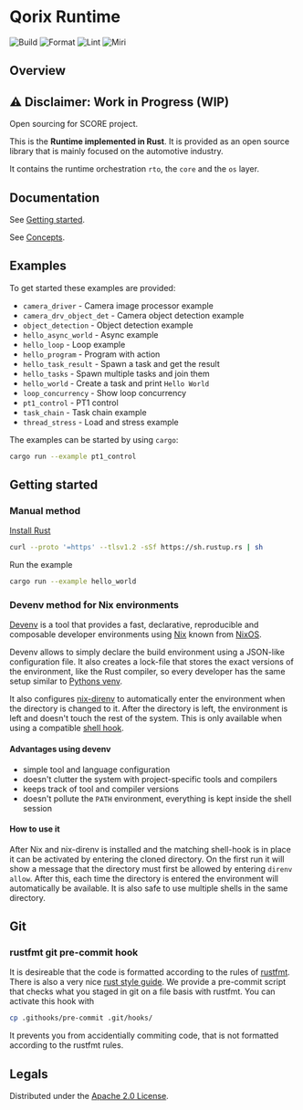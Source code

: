 # Qorix Runtime

![Build](https://github.com/qorix-group/qor-runtime/actions/workflows/rust.yml/badge.svg)
![Format](https://github.com/qorix-group/qor-runtime/actions/workflows/rustfmt.yml/badge.svg)
![Lint](https://github.com/qorix-group/qor-runtime/actions/workflows/gitlint.yml/badge.svg)
![Miri](https://github.com/qorix-group/qor-runtime/actions/workflows/miri.yml/badge.svg)


## Overview

## ⚠️ Disclaimer: Work in Progress (WIP)

Open sourcing for SCORE project.


This is the **Runtime implemented in Rust**. It is provided as
an open source library that is mainly focused on the automotive industry.

It contains the runtime orchestration `rto`, the `core` and the `os` layer.


## Documentation

See [Getting started](qor-rto/docs/source/manual/getting_started.rst).

See [Concepts](qor-rto/docs/source/manual/concepts.rst).


## Examples

To get started these examples are provided:

  * `camera_driver` - Camera image processor example
  * `camera_drv_object_det` - Camera object detection example
  * `object_detection` - Object detection example
  * `hello_async_world` - Async example
  * `hello_loop` - Loop example
  * `hello_program` - Program with action
  * `hello_task_result` - Spawn a task and get the result
  * `hello_tasks` - Spawn multiple tasks and join them
  * `hello_world` - Create a task and print `Hello World`
  * `loop_concurrency` - Show loop concurrency
  * `pt1_control` - PT1 control
  * `task_chain` - Task chain example
  * `thread_stress` - Load and stress example

The examples can be started by using `cargo`:

```sh
cargo run --example pt1_control
```


## Getting started

### Manual method

[Install Rust](https://www.rust-lang.org/tools/install)

```bash
curl --proto '=https' --tlsv1.2 -sSf https://sh.rustup.rs | sh
```

Run the example

```bash
cargo run --example hello_world
```

### Devenv method for Nix environments

[Devenv](https://devenv.sh/) is a tool that provides a fast, declarative,
reproducible and composable developer environments using
[Nix](https://nixos.org/) known from [NixOS](https://nixos.org/).

Devenv allows to simply declare the build environment using a JSON-like
configuration file. It also creates a lock-file that stores the exact versions
of the environment, like the Rust compiler, so every developer has the same
setup similar to [Pythons venv](https://docs.python.org/3/library/venv.html).

It also configures [nix-direnv](https://direnv.net/) to automatically enter the
environment when the directory is changed to it. After the directory is left,
the environment is left and doesn't touch the rest of the system. This is only
available when using a compatible
[shell hook](https://direnv.net/docs/hook.html).

#### Advantages using devenv

  * simple tool and language configuration
  * doesn't clutter the system with project-specific tools and compilers
  * keeps track of tool and compiler versions
  * doesn't pollute the `PATH` environment, everything is kept inside the shell session

#### How to use it

After Nix and nix-direnv is installed and the matching shell-hook is in place
it can be activated by entering the cloned directory. On the first run it will
show a message that the directory must first be allowed by entering `direnv
allow`. After this, each time the directory is entered the environment will
automatically be available. It is also safe to use multiple shells in the same
directory.


## Git

### rustfmt git pre-commit hook

It is desireable that the code is formatted according to the rules of
[rustfmt](https://github.com/rust-lang/rustfmt). There is also a very nice
[rust style guide](https://doc.rust-lang.org/nightly/style-guide/). We provide a
pre-commit script that checks what you staged in git on a file basis with rustfmt.
You can activate this hook with

```bash
cp .githooks/pre-commit .git/hooks/
```

It prevents you from accidentially commiting code, that is not formatted according
to the rustfmt rules.


## Legals

Distributed under the [Apache 2.0 License](LICENSE).
